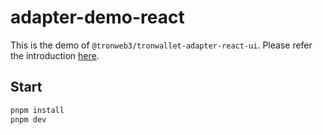 # adapter-demo-react

This is the demo of `@tronweb3/tronwallet-adapter-react-ui`. Please refer the introduction [here](https://github.com/tronsolution/tronwallet-adapter/blob/main/packages/react/react-ui/README.md).

## Start

```bash
pnpm install
pnpm dev
```
